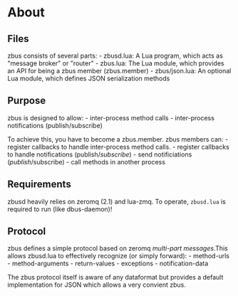 # About

## Files

zbus consists of several parts: 
     - zbusd.lua: A Lua program, which acts as "message broker" or "router"
     - zbus.lua: The Lua module, which provides an API for being a zbus member (zbus.member)
     - zbus/json.lua: An optional Lua module, which defines JSON serialization methods

## Purpose

zbus is designed to allow:
     - inter-process method calls
     - inter-process notifications (publish/subscribe)

To achieve this, you have to become a zbus.member. zbus members can:
     - register callbacks to handle inter-process method calls.
     - register callbacks to handle notifications (publish/_subscribe_)
     - send notificiations (_publish_/subscribe)
     - call methods in another process

## Requirements

zbusd heavily relies on zeromq (2.1) and lua-zmq. To operate, 
`zbusd.lua` is required to run (like dbus-daemon)!

## Protocol

zbus defines a simple protocol based on zeromq *multi-part messages*.This allows zbusd.lua to effectively recognize (or simply forward):
     - method-urls
     - method-arguments
     - return-values
     - exceptions
     - notification-data

The zbus protocol itself is aware of any dataformat but provides a default implementation for JSON which allows a very convient zbus.
